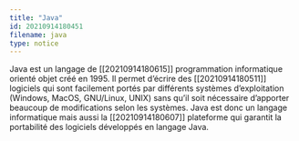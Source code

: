 ```yaml
---
title: "Java"
id: 20210914180451
filename: java
type: notice
---
```


Java est un langage de [[20210914180615]] programmation informatique orienté objet créé en 1995. Il permet d’écrire des [[20210914180511]] logiciels qui sont facilement portés par différents systèmes d’exploitation (Windows, MacOS, GNU/Linux, UNIX) sans qu’il soit nécessaire d’apporter beaucoup de modifications selon les systèmes. 
Java est donc un langage informatique mais aussi la [[20210914180607]] plateforme qui garantit la portabilité des logiciels développés en langage Java.

